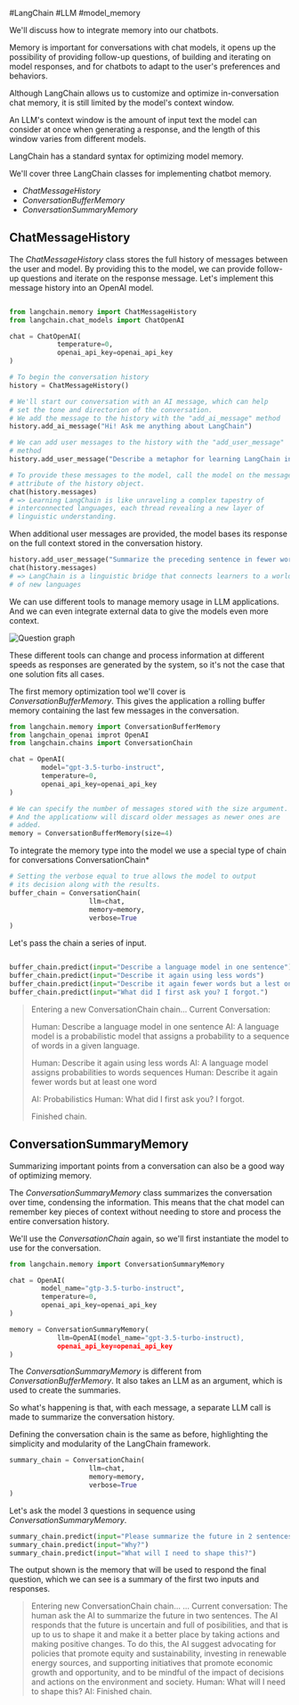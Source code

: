 
#LangChain #LLM #model_memory

We'll discuss how to integrate memory into our chatbots.

Memory is important for conversations with chat models, it opens up the possibility of providing follow-up questions, of building and iterating on model responses, and for chatbots to adapt to the user's preferences and behaviors.

Although LangChain allows us to customize and optimize in-conversation chat memory, it is still limited by the model's context window.

An LLM's context window is the amount of input text the model can consider at once when generating a response, and the length of this window varies from different models. 

LangChain has a standard syntax for optimizing model memory.

We'll cover three LangChain classes for implementing chatbot memory. 
- *ChatMessageHistory*
- *ConversationBufferMemory*
- *ConversationSummaryMemory*


## ChatMessageHistory

The *ChatMessageHistory* class stores the full history of messages between the user and model.
By providing this to the model, we can provide follow-up questions and iterate on the response message. 
Let's implement this message history into an OpenAI model.
```python

from langchain.memory import ChatMessageHistory
from langchain.chat_models import ChatOpenAI

chat = ChatOpenAI(
			temperature=0,
			openai_api_key=openai_api_key
)

# To begin the conversation history
history = ChatMessageHistory()

# We'll start our conversation with an AI message, which can help
# set the tone and directorion of the conversation.
# We add the message to the history with the "add_ai_message" method
history.add_ai_message("Hi! Ask me anything about LangChain")

# We can add user messages to the history with the "add_user_message"
# method 
history.add_user_message("Describe a metaphor for learning LangChain in one sentence")

# To provide these messages to the model, call the model on the messages
# attribute of the history object.
chat(history.messages)
# => Learning LangChain is like unraveling a complex tapestry of 
# interconnected languages, each thread revealing a new layer of 
# linguistic understanding.
```

When additional user messages are provided, the model bases its response on the full context stored in the conversation history.
```python
history.add_user_message("Summarize the preceding sentence in fewer words")
chat(history.messages)
# => LangChain is a linguistic bridge that connects learners to a world
# of new languages
```

We can use different tools to manage memory usage in LLM applications. And we can even integrate external data to give the models even more context. 

![Question graph](Ques.canvas)

These different tools can change and process information at different speeds as responses are generated by the system, so it's not the case that one solution fits all cases.

The first memory optimization tool we'll cover is *ConversationBufferMemory*. This gives the application a rolling buffer memory containing the last few messages in the conversation.

```python
from langchain.memory import ConversationBufferMemory
from langchain_openai improt OpenAI
from langchain.chains import ConversationChain

chat = OpenAI(
		model="gpt-3.5-turbo-instruct",
		temperature=0,
		openai_api_key=openai_api_key
)

# We can specify the number of messages stored with the size argument.
# And the applicationw will discard older messages as newer ones are
# added.
memory = ConversationBufferMemory(size=4)
```

To integrate the memory type into the model we use a special type of chain for conversations ConversationChain*

```python
# Setting the verbose equal to true allows the model to output 
# its decision along with the results.
buffer_chain = ConversationChain(
					llm=chat,
					memory=memory,
					verbose=True
)
```

Let's pass the chain a series of input.

```python

buffer_chain.predict(input="Describe a language model in one sentence")
buffer_chain.predict(input="Describe it again using less words")
buffer_chain.predict(input="Describe it again fewer words but a lest one word")
buffer_chain.predict(input="What did I first ask you? I forgot.")
```

>Entering a new ConversationChain chain...
> Current Conversation:
> 
> Human: Describe a language model in one sentence
> AI: A language model is a probabilistic model that assigns a probability to a sequence of words in a given language.
> 
> Human: Describe it again using less words
> AI: A language model assigns probabilities to words sequences
> Human: Describe it again fewer words but at least one word
> 
> AI: Probabilistics
> Human: What did I first ask you? I forgot.
> 
> Finished chain.

## ConversationSummaryMemory

Summarizing important points from a conversation can also be a good way of optimizing memory.

The *ConversationSummaryMemory* class  summarizes the conversation over time, condensing the information. This means that the chat model can remember key pieces of context without needing to store and process the entire conversation history.

We'll use the *ConversationChain* again, so we'll first instantiate the model to use for the conversation.

```python
from langchain.memory import ConversationSummaryMemory

chat = OpenAI(
		model_name="gtp-3.5-turbo-instruct",
		temperature=0,
		openai_api_key=openai_api_key
)

memory = ConversationSummaryMemory(
			llm=OpenAI(model_name="gpt-3.5-turbo-instruct),
			openai_api_key=openai_api_key
)
```

The *ConversationSummaryMemory* is different from *ConversationBufferMemory*. It also takes an LLM as an argument, which is used to create the summaries.

So what's happening is that, with each message, a separate LLM call is made to summarize the conversation history.

Defining the conversation chain is the same as before, highlighting the simplicity and modularity of the LangChain framework.

```python
summary_chain = ConversationChain(
					llm=chat,
					memory=memory,
					verbose=True
)
```

Let's ask the model 3 questions in sequence using *ConversationSummaryMemory*.

```python
summary_chain.predict(input="Please summarize the future in 2 sentences")
summary_chain.predict(input="Why?")
summary_chain.predict(input="What will I need to shape this?")
```

The output shown is the memory that will be used to respond the final question, which we can see is a summary of the first two inputs and responses.


> Entering new ConversationChain chain...
> ...
> Current conversation:
> The human ask the AI to summarize the future in two sentences.
> The AI responds that the future is uncertain and full of posibilities,
> and that is up to us to shape it and make it a better place by taking
> actions and making positive changes. To do this, the AI suggest 
> advocating for policies that promote equity and sustainability, 
> investing in renewable energy sources, and supporting initiatives that
> promote economic growth and opportunity, and to be mindful of the
> impact of decisions and actions on the environment and society. 
> Human: What will I need to shape this?
> AI: 
> Finished chain.



